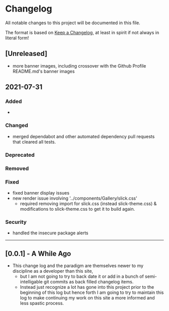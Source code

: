 # Changelog

All notable changes to this project will be documented in this file.

The format is based on [Keep a Changelog], at least in spirit if not always in literal form!

## [Unreleased]

- more banner images, including crossover with the Github Profile README.md's banner images

## 2021-07-31

### Added

-

### Changed

- merged dependabot and other automated dependency pull requests that cleared all tests.

### Deprecated

### Removed

### Fixed

- fixed banner display issues
- new render issue involving '../components/Gallery/slick.css'
  - required removing import for slick.css (instead slick-theme.css) & modifications to slick-theme.css to get it to build again.

### Security

- handled the insecure package alerts

---

## [0.0.1] - A While Ago

- This change log and the paradigm are themselves newer to my discipline as a developer than this site,
  - but I am not going to try to back date it or add in a bunch of semi-intelligable git commits as back filled changelog items.
  - Instead just recognize a lot has gone into this project prior to the beginning of this log but hence forth I am going to try to maintain this log to make continuing my work on this site a more informed and less spastic process.

<!-- Links -->

[keep a changelog]: https://keepachangelog.com/en/1.0.0/

